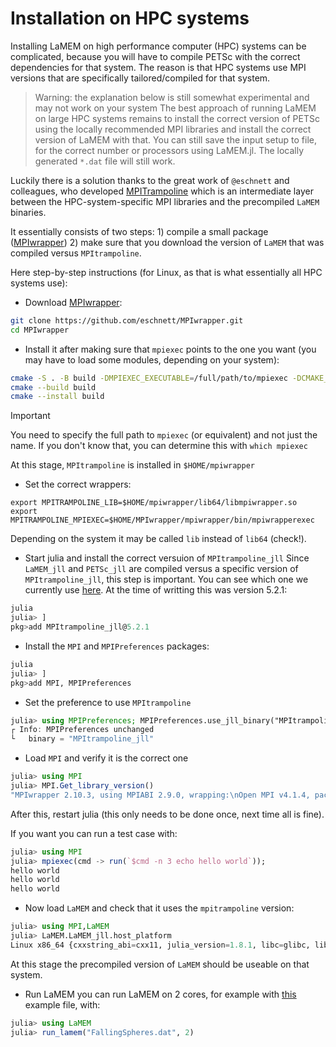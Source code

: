 # Installation on HPC systems

Installing LaMEM on high performance computer (HPC) systems can be complicated, because you will have to compile PETSc with the correct dependencies for that system. 
The reason is that HPC systems use MPI versions that are specifically tailored/compiled for that system. 

> Warning: the explanation below is still somewhat experimental and may not work on your system
> The best approach of running LaMEM on large HPC systems remains to install the correct version of PETSc using the locally recommended MPI libraries and install the correct version of LaMEM with that. You can still save the input setup to file, for the correct number or processors using LaMEM.jl. The locally generated `*.dat` file will still work.

Luckily there is a solution thanks to the great work of `@eschnett` and colleagues, who developed [MPITrampoline](https://github.com/eschnett/MPItrampoline) which is an intermediate layer between the HPC-system-specific MPI libraries and the precompiled `LaMEM` binaries. 

It essentially consists of two steps: 
    1) compile a small package ([MPIwrapper](https://github.com/eschnett/MPIwrapper)) 
    2) make sure that you download the version of `LaMEM` that was compiled versus `MPItrampoline`.

Here step-by-step instructions (for Linux, as that is what essentially all HPC systems use):


* Download [MPIwrapper](https://github.com/eschnett/MPIwrapper): 
```bash
git clone https://github.com/eschnett/MPIwrapper.git 
cd MPIwrapper
```

* Install it after making sure that `mpiexec` points to the one you want (you may have to load some modules, depending on your system):
```bash
cmake -S . -B build -DMPIEXEC_EXECUTABLE=/full/path/to/mpiexec -DCMAKE_BUILD_TYPE=RelWithDebInfo -DCMAKE_INSTALL_PREFIX=$HOME/mpiwrapper
cmake --build build
cmake --install build
```
> [!IMPORTANT]  
> You need to specify the full path to `mpiexec` (or equivalent) and not just the name. If you don't know that, you can determine this with
> `which mpiexec`
 
At this stage, `MPItrampoline` is installed in `$HOME/mpiwrapper`

* Set the correct wrappers:
```
export MPITRAMPOLINE_LIB=$HOME/mpiwrapper/lib64/libmpiwrapper.so
export MPITRAMPOLINE_MPIEXEC=$HOME/MPIwrapper/mpiwrapper/bin/mpiwrapperexec 
```
Depending on the system it may be called `lib` instead of `lib64` (check!).

* Start julia and install the correct versuion of `MPItrampoline_jll`
Since `LaMEM_jll` and `PETSc_jll` are compiled versus a specific version of `MPItrampoline_jll`, this step is important.
You can see which one we currently use [here](https://github.com/JuliaPackaging/Yggdrasil/blob/master/L/LaMEM/build_tarballs.jl).
At the time of writting this was version 5.2.1:
```julia
julia
julia> ]
pkg>add MPItrampoline_jll@5.2.1
```



* Install the `MPI` and `MPIPreferences` packages:
```julia
julia
julia> ]
pkg>add MPI, MPIPreferences
```

* Set the preference to use `MPItrampoline`
```julia
julia> using MPIPreferences; MPIPreferences.use_jll_binary("MPItrampoline_jll")
┌ Info: MPIPreferences unchanged
└   binary = "MPItrampoline_jll"
```

* Load `MPI` and verify it is the correct one
```julia
julia> using MPI
julia> MPI.Get_library_version()
"MPIwrapper 2.10.3, using MPIABI 2.9.0, wrapping:\nOpen MPI v4.1.4, package: Open MPI boris@Pluton Distribution, ident: 4.1.4, repo rev: v4.1.4, May 26, 2022"
```
After this, restart julia (this only needs to be done once, next time all is fine).

If you want you can run a test case with:
```julia
julia> using MPI
julia> mpiexec(cmd -> run(`$cmd -n 3 echo hello world`));
hello world
hello world
hello world
```

* Now load `LaMEM` and check that it uses the `mpitrampoline` version:
```julia
julia> using MPI,LaMEM
julia> LaMEM.LaMEM_jll.host_platform
Linux x86_64 {cxxstring_abi=cxx11, julia_version=1.8.1, libc=glibc, libgfortran_version=5.0.0, mpi=mpitrampoline}
```

At this stage the precompiled version of `LaMEM` should be useable on that system.

* Run LaMEM
you can run LaMEM on 2 cores, for example with [this](https://github.com/UniMainzGeo/LaMEM/blob/master/input_models/ScalingTests/FallingSpheres.dat) example file, with:
```julia
julia> using LaMEM
julia> run_lamem("FallingSpheres.dat", 2)
```
 
